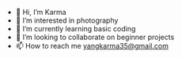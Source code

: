 - 👋 Hi, I’m Karma
- 👀 I’m interested in photography
- 🌱 I’m currently learning basic coding
- 💞️ I’m looking to collaborate on beginner projects
- 📫 How to reach me yangkarma35@gmail.com

<!---
karmapsy/karmapsy is a ✨ special ✨ repository because its `README.md` (this file) appears on your GitHub profile.
You can click the Preview link to take a look at your changes.
--->
